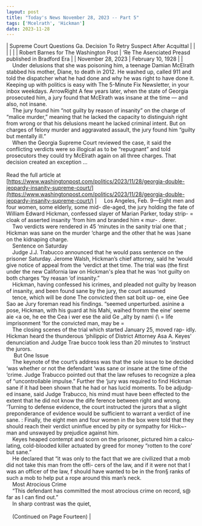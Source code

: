 ```yaml
---
layout: post
title: "Today's News November 28, 2023 -- Part 5"
tags: ['Mcelrath', 'Hickman']
date: 2023-11-28
---
```


| Supreme Court Questions Ga. Decision To Retry Suspect After Acquittal |  |
|  |  |
| Robert Barnes for The Washington Post | ‘Re The Asenciated Preasd  published in Bradford Era |
| November 28, 2023 | February 10, 1928 |
| &nbsp;&nbsp;&nbsp;&nbsp;Under delusions that she was poisoning him, a teenage Damian McElrath stabbed his mother, Diane, to death in 2012. He washed up, called 911 and told the dispatcher what he had done and why he was right to have done it. Keeping up with politics is easy with The 5-Minute Fix Newsletter, in your inbox weekdays. ArrowRight A few years later, when the state of Georgia prosecuted him, a jury found that McElrath was insane at the time — and also, not insane.<br>&nbsp;&nbsp;&nbsp;&nbsp;The jury found him “not guilty by reason of insanity” on the charge of “malice murder,” meaning that he lacked the capacity to distinguish right from wrong or that his delusions meant he lacked criminal intent. But on charges of felony murder and aggravated assault, the jury found him “guilty but mentally ill.”<br>&nbsp;&nbsp;&nbsp;&nbsp;When the Georgia Supreme Court reviewed the case, it said the conflicting verdicts were so illogical as to be “repugnant” and told prosecutors they could try McElrath again on all three charges. That decision created an exception ...<br><br>Read the full article at<br>[https://www.washingtonpost.com/politics/2023/11/28/georgia-double-jeopardy-insanity-supreme-court/](https://www.washingtonpost.com/politics/2023/11/28/georgia-double-jeopardy-insanity-supreme-court/) | &nbsp;&nbsp;&nbsp;&nbsp;Los Angeles, Feb. 9—Eight men and four women, some elderly, some mid- dle-aged, the jury holding the fate of   William Edward Hickman, confessed slayer of Marian Parker, today strip- = cloak of asserted insanity ‘from him and branded him « mur- . derer.<br>&nbsp;&nbsp;&nbsp;&nbsp;Two verdicts were rendered in 45 ‘minutes in the sanity trial one that ; Hickman was sane on the murder ‘charge and the other that he was }sane on the kidnaping charge.<br>&nbsp;&nbsp;&nbsp;&nbsp;Sentence on Saturday<br>&nbsp;&nbsp;&nbsp;&nbsp;Judge J.J. Trabucco announced that he would pass sentence on the  prisoner Saturday. Jerome Walsh,  Hickman’s chief attorney, sald he ‘would give notice of appeal from the ‘verdict at thet time. The trial was (the first under the new California  law on Hickman's plea that he was ‘not guilty on both charges “by reasan ‘of insanity.”<br>&nbsp;&nbsp;&nbsp;&nbsp;Hickman, having confessed his icrimes, and pleaded not guilty by lreason of insanity, and been found  sane by the jury, the court assumed<br>&nbsp;&nbsp;&nbsp;&nbsp;tence, which will be done The convicted then sat bolt up- oe, eine Gee Sao ae  Jury foreman read his findings. “seemed unperturbed. asinine a pose, Hickman, with his guard at his Mahi, waihed fromm the eine’ seeme aie <a oe, he ee the Cea i wer ese the aiid Ge _alty by nami {\ = life imprisonment ‘for the convicted man, may be =<br>&nbsp;&nbsp;&nbsp;&nbsp;The closing scenes of the trial   which started January 25, moved rap-   idly. Hickman heard the thunderous ‘philippic of District Attorney Asa A.   Keyes’ denunciation and Judge Trae  bucco took less than 20 minutes to ‘instruct the jurors.<br>&nbsp;&nbsp;&nbsp;&nbsp;  But One Issue<br>&nbsp;&nbsp;&nbsp;&nbsp;The keynote of the court’s address was that the sole issue to be decided ‘was whether or not the defendant ‘was sane or insane at the time of the ‘crime.   Judge Trabucco pointed out that   the law refuses to recognize a plea of “uncontrollable impulse.” Further the ‘jury was required to find Hickman sane if it had been shown that he had or has lucid moments. To be adjudg- ed insane, said Judge Trabucco, his mind must have been effected to the extent that he did not know the dife ference between right and wrong. ‘Turning to defense evidence, the court instructed the jurors that a slight preponderance of evidence would be sufficient to warrant a verdict of ine sane. :   Finally, the eight men and four women in the box were told that they should reach their verdict uninflue enced by pity or sympathy for Hick~- man and unswayed by prejudice against him.<br>&nbsp;&nbsp;&nbsp;&nbsp;Keyes heaped contempt and scorn on the prisoner, pictured him a calcu- lating, cold-blooded killer actuated by greed for money “rotten to the core’ but sane.”<br>&nbsp;&nbsp;&nbsp;&nbsp;He declared that “it was only to the fact that we are civilized that a mob did not take this man from the offi- cers of the law, and if it were not that I was an officer of the law, f should have wanted to be in the fron§ ranks of such a mob to help put a rope around this man’s neck.<br>&nbsp;&nbsp;&nbsp;&nbsp;Most Atrocious Crime<br>&nbsp;&nbsp;&nbsp;&nbsp;“This defendant has committed the most atrocious crime on record, s@ far as I can find out.”<br>&nbsp;&nbsp;&nbsp;&nbsp;In sharp contrast was the quiet,<br>&nbsp;&nbsp;&nbsp;&nbsp; <br>&nbsp;&nbsp;&nbsp;&nbsp;(Continued on Page Fourteen)  |